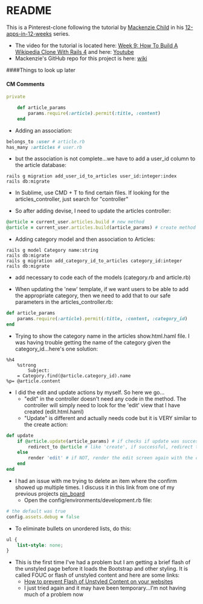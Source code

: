 # README

This is a Pinterest-clone following the tutorial by [Mackenzie Child](https://mackenziechild.me/) in his
[12-apps-in-12-weeks](https://mackenziechild.me/12-in-12/) series.  
* The video for the tutorial is located here: [Week 9: How To Build A Wikipedia Clone With Rails 4](https://mackenziechild.me/12-in-12/9/) and here: [Youtube](https://www.youtube.com/watch?v=9zNouhuKaVs&index=9&list=PL23ZvcdS3XPLNdRYB_QyomQsShx59tpc-)
* Mackenzie's GitHub repo for this project is here: [wiki](https://github.com/mackenziechild/wiki)


####Things to look up later


#### CM Comments

```ruby
private

	def article_params
		params.require(:article).permit(:title, :content)
	end
```

* Adding an association:
```ruby
belongs_to :user # article.rb
has_many :articles # user.rb
```
  * but the association is not complete...we have to add a user_id column to the article database:
```shell
rails g migration add_user_id_to_articles user_id:integer:index
rails db:migrate
```
* In Sublime, use CMD + T to find certain files.  If looking for the articles_controller, just search for "controller"

* So after adding devise, I need to update the articles controller:
```ruby
@article = current_user.articles.build # new method
@article = current_user.articles.build(article_params) # create method
```
* Adding category model and then association to Articles:
```
rails g model Category name:string
rails db:migrate
rails g migration add_category_id_to_articles category_id:integer
rails db:migrate
```
* add necessary to code each of the models (category.rb and article.rb)

* When updating the 'new' template, if we want users to be able to add the appropriate category, then we need to 
add that to our safe parameters in the articles_controller.rb:
```ruby
def article_params
	params.require(:article).permit(:title, :content, :category_id)
end
```
* Trying to show the category name in the articles show.html.haml file.  I was having trouble getting the name of the 
category given the category_id...here's one solution:
```haml
%h4
	%strong 
		Subject: 
	= Category.find(@article.category_id).name
%p= @article.content
```
* I did the edit and update actions by myself.  So here we go...
  * "edit" in the controller doesn't need any code in the method.  The controller will simply need to look for the 'edit' view 
  that I have created (edit.html.haml)
  * "Update" is different and actually needs code but it is VERY similar to the create action:
```ruby
def update
	if @article.update(article_params) # if checks if update was successful using article_params method
		redirect_to @article # like 'create', if successful, redirect to the updated article page
	else
		render 'edit' # if NOT, render the edit screen again with the changes the user made
	end
end
```
* I had an issue with me trying to delete an item where the confirm showed up multiple times.  I discuss it in this link from
one of my previous projects [pin_board](https://github.com/coolinmc6/pin_board#2500)
  * Open the config/environments/development.rb file:
```ruby
# the default was true
config.assets.debug = false
```
* To eliminate bullets on unordered lists, do this:
```css
ul {
	list-style: none;
}
```
* This is the first time I've had a problem but I am getting a brief flash of the unstyled page before it loads the Bootstrap
and other styling.  It is called FOUC or flash of unstyled content and here are some links:
  * [How to prevent Flash of Unstyled Content on your websites](http://www.techrepublic.com/blog/web-designer/how-to-prevent-flash-of-unstyled-content-on-your-websites/)
  * I just tried again and it may have been temporary...I'm not having much of a problem now
  





